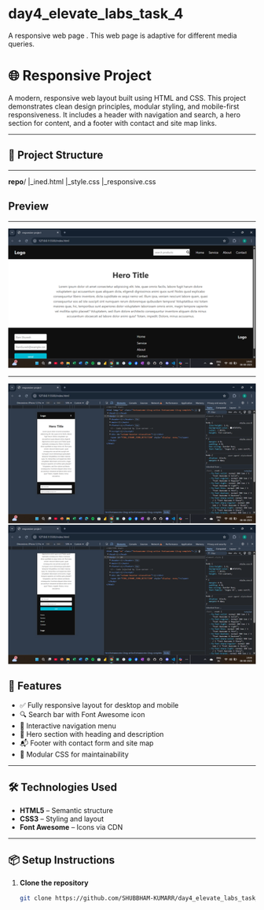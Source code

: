 # day4_elevate_labs_task_4
A responsive web page . This web page is adaptive for different media queries. 
# 🌐 Responsive Project

A modern, responsive web layout built using HTML and CSS. This project demonstrates clean design principles, modular styling, and mobile-first responsiveness. It includes a header with navigation and search, a hero section for content, and a footer with contact and site map links.

---

## 📁 Project Structure

--- 
**repo**/
    |_ined.html
    |_style.css
    |_responsive.css


## Preview

---
![desktoponly](./img/img.png)

---
![mobile](./img/img1.png)
![mobile](./img/img2.png)

## 🚀 Features

- ✅ Fully responsive layout for desktop and mobile
- 🔍 Search bar with Font Awesome icon
- 📌 Interactive navigation menu
- 🦸 Hero section with heading and description
- 📬 Footer with contact form and site map
- 🎨 Modular CSS for maintainability

---

## 🛠️ Technologies Used

- **HTML5** – Semantic structure
- **CSS3** – Styling and layout
- **Font Awesome** – Icons via CDN

---

## 📦 Setup Instructions

1. **Clone the repository**
   ```bash
   git clone https://github.com/SHUBBHAM-KUMARR/day4_elevate_labs_task_4.git
        